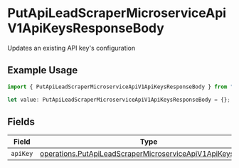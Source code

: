 # PutApiLeadScraperMicroserviceApiV1ApiKeysResponseBody

Updates an existing API key&#x27;s configuration

## Example Usage

```typescript
import { PutApiLeadScraperMicroserviceApiV1ApiKeysResponseBody } from "oppulence-backend-sdk/models/operations";

let value: PutApiLeadScraperMicroserviceApiV1ApiKeysResponseBody = {};
```

## Fields

| Field                                                                                                                                    | Type                                                                                                                                     | Required                                                                                                                                 | Description                                                                                                                              |
| ---------------------------------------------------------------------------------------------------------------------------------------- | ---------------------------------------------------------------------------------------------------------------------------------------- | ---------------------------------------------------------------------------------------------------------------------------------------- | ---------------------------------------------------------------------------------------------------------------------------------------- |
| `apiKey`                                                                                                                                 | [operations.PutApiLeadScraperMicroserviceApiV1ApiKeysApiKey](../../models/operations/putapileadscrapermicroserviceapiv1apikeysapikey.md) | :heavy_minus_sign:                                                                                                                       | N/A                                                                                                                                      |